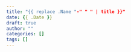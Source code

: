 ```yaml
---
title: "{{ replace .Name "-" " " | title }}"
date: {{ .Date }}
draft: true
author: ""
categories: []
tags: []
---
```

